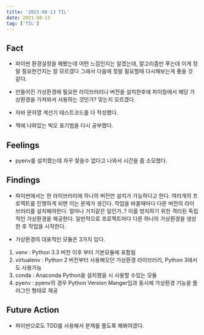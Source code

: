 ```yaml
---
title: '2021-08-13 TIL'
date: 2021-08-13
tag: ['TIL']
---
```


## Fact

- 파이썬 환경설정을 해봤는데 어떤 느낌인지는 알겠는데, 알고리즘만 푸는데 이게 정말 필요한건지는 잘 모르겠다 그래서 다음에 정말 필요할때 다시해보는게 좋을 것 같다.

- 만들어진 가상환경에 필요한 라이브러리나 버전을 설치한후에 파이참에서 해당 가상환경을 가져와서 사용하는 것인가? 맞는지 모르겠다.

- 자바 문자열 계산기 테스트코드를 다 작성했다.

- 책에 나와있는 빅오 표기법을 다시 공부했다.

## Feelings

- pyenv를 설치했는데 자꾸 찾을수 없다고 나와서 시간을 좀 소모했다.

## Findings

- 파이썬에서는 한 라이브러리에 하나의 버전만 설치가 가능하다고 한다. 여러개의 프로젝트를 진행하게 되면 이는 문제가 생긴다. 작업을 바꿀때마다 다른 버전의 라이브러리를 설치해야한다. 얼마나 거지같은 일인가..?
  이를 방지하기 위한 격리된 독립적인 가상환경을 제공한다. 일반적으로 프로젝트마다 다른 하나의 가상환경을 생성한 후 작업을 시작한다.

- 가상환경의 대표적인 모듈은 3가지 있다.

1. venv : Python 3.3 버전 이후 부터 기본모듈에 포함됨
2. virtualenv : Python 2 버전부터 사용해오던 가상환경 라이브러리, Python 3에서도 사용가능
3. conda : Anaconda Python을 설치했을 시 사용할 수있는 모듈
4. pyenv : pyenv의 경우 Python Version Manger임과 동시에 가상환경 기능을 플러그인 형태로 제공

## Future Action

- 파이썬으로도 TDD를 사용해서 문제를 풀도록 해봐야겠다.
